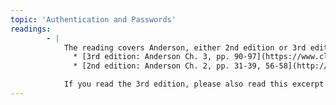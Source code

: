 ```yaml
---
topic: 'Authentication and Passwords'
readings:
        - |
            The reading covers Anderson, either 2nd edition or 3rd edition:
              * [3rd edition: Anderson Ch. 3, pp. 90-97](https://www.cl.cam.ac.uk/~rja14/Papers/SEv3-ch3-sep16.pdf) (section 3.4–3.4.4.2)-, pp. 105-110 (section 3.4.9–3.4.12)
              * [2nd edition: Anderson Ch. 2, pp. 31-39, 56-58](http://www.cl.cam.ac.uk/~rja14/Papers/SEv2-c02.pdf)

            If you read the 3rd edition, please also read this excerpt from the 2nd edition:"Regardless of how well passwords are managed, there can be absolute limits imposed by the design of the platform. For example, Unix systems used to limit the length of the password to eight characters (you could often enter more than this, but the ninth and subsequent characters were ignored). The effort required to try all possible passwords — the total exhaust time, in cryptanalytic jargon — is 96^8 or about 2^52, and the average effort for a search is half of this" (p. 58).
---
```

